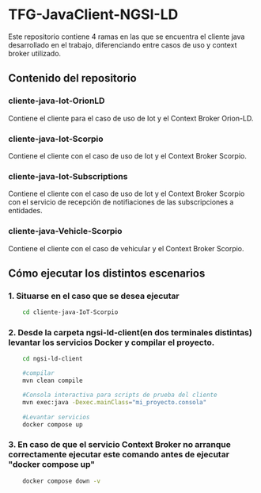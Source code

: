 # TFG-JavaClient-NGSI-LD

Este repositorio contiene 4 ramas en las que se encuentra el cliente java desarrollado en el trabajo, diferenciando entre casos de uso y context broker utilizado.

## Contenido del repositorio

### cliente-java-Iot-OrionLD

Contiene el cliente para el caso de uso de Iot y el Context Broker Orion-LD.

### cliente-java-Iot-Scorpio

Contiene el cliente con el caso de uso de Iot y el Context Broker Scorpio.

### cliente-java-Iot-Subscriptions

Contiene el cliente con el caso de uso de Iot y el Context Broker Scorpio con el servicio de recepción de notifiaciones de las subscripciones a entidades.

### cliente-java-Vehicle-Scorpio

Contiene el cliente con el caso de vehicular y el Context Broker Scorpio.


## Cómo ejecutar los distintos escenarios

### 1. Situarse en el caso que se desea ejecutar
```bash
    cd cliente-java-IoT-Scorpio
```
### 2. Desde la carpeta ngsi-ld-client(en dos terminales distintas) levantar los servicios Docker y compilar el proyecto.
```bash
    cd ngsi-ld-client

    #compilar
    mvn clean compile 

    #Consola interactiva para scripts de prueba del cliente
    mvn exec:java -Dexec.mainClass="mi_proyecto.consola"
    
    #Levantar servicios
    docker compose up 
```

### 3. En caso de que el servicio Context Broker no arranque correctamente ejecutar este comando antes de ejecutar "docker compose up"

```bash
    docker compose down -v
```
